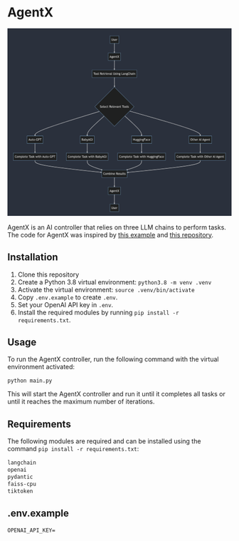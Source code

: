 # AgentX

![](agentx-proposed-architecture.png)

AgentX is an AI controller that relies on three LLM chains to perform tasks. The code for AgentX was inspired by [this example](https://python.langchain.com/en/latest/use_cases/agents/baby_agi.html) and [this repository](https://github.com/yoheinakajima/babyagi/tree/main).

## Installation

1. Clone this repository
2. Create a Python 3.8 virtual environment: `python3.8 -m venv .venv`
3. Activate the virtual environment: `source .venv/bin/activate`
4. Copy `.env.example` to create `.env`.
5. Set your OpenAI API key in `.env`.
6. Install the required modules by running `pip install -r requirements.txt`.

## Usage

To run the AgentX controller, run the following command with the virtual environment activated:

```
python main.py
```

This will start the AgentX controller and run it until it completes all tasks or until it reaches the maximum number of iterations.

## Requirements

The following modules are required and can be installed using the command `pip install -r requirements.txt`:

```
langchain
openai
pydantic
faiss-cpu
tiktoken
```

## .env.example

```
OPENAI_API_KEY=
```